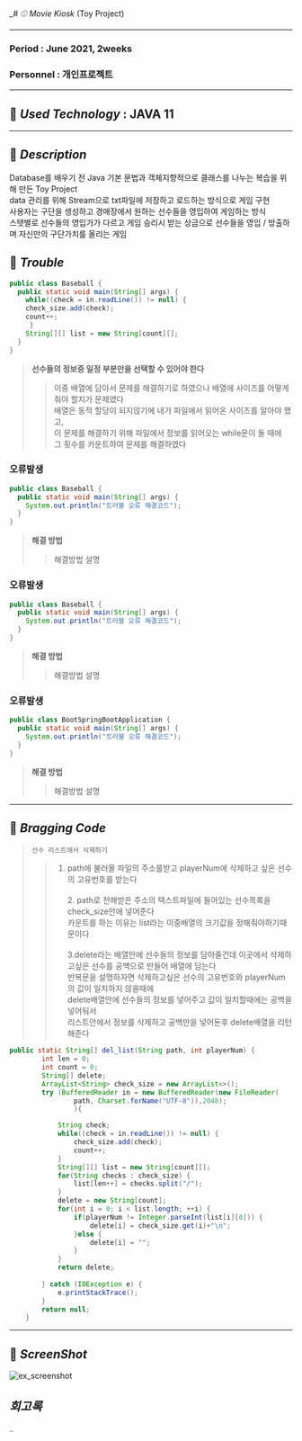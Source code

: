 _# _⚾ Movie Kiosk_ (Toy Project)    
***
### Period : June 2021,  2weeks
### Personnel : 개인프로젝트  
***
## 📌 _Used Technology_ : JAVA 11 
***
## 📌 _Description_ 
Database를 배우기 전 Java 기본 문법과 객체지향적으로 클래스를 나누는 복습을 위해 만든 Toy Project<br>
data 관리를 위해 Stream으로 txt파일에 저장하고 로드하는 방식으로 게임 구현<br>
사용자는 구단을 생성하고 경매장에서 원하는 선수들을 영입하여 게임하는 방식<br>
스탯별로 선수들의 영입가가 다르고 게임 승리시 받는 상금으로 선수들을 영입 / 방출하며 자신만의 구단가치를 올리는 게임<br>
 
## 📝  _Trouble_   

```java
public class Baseball {
  public static void main(String[] args) {
    while((check = in.readLine()) != null) {
	check_size.add(check);
	count++;
     }
    String[][] list = new String[count][];
  }
}
```
> __선수들의 정보중 일정 부분만을 선택할 수 있어야 한다__
> > 이중 배열에 담아서 문제를 해결하기로 하였으나 배열에 사이즈를 어떻게 줘야 할지가 문제였다<br>
배열은 동적 할당이 되지않기에 내가 파일에서 읽어온 사이즈를 알아야 했고,<br>
이 문제를 해결하기 위해 파일에서 정보를 읽어오는 while문이 돌 때에<br>
그 횟수를 카운트하여 문제를 해결하였다

### 오류발생
```java
public class Baseball {
  public static void main(String[] args) {
    System.out.println("트러블 오류 해결코드");
  }
}
```
> __해결 방법__
> > 해결방법 설명

### 오류발생
```java
public class Baseball {
  public static void main(String[] args) {
    System.out.println("트러블 오류 해결코드");
  }
}
```
> __해결 방법__
> > 해결방법 설명

### 오류발생
```java
public class BootSpringBootApplication {
  public static void main(String[] args) {
    System.out.println("트러블 오류 해결코드");
  }
}
```
> __해결 방법__
> > 해결방법 설명

***  

## 🔆 _Bragging Code_    

> `선수 리스트에서 삭제하기`
> >  1. path에 불러올 파일의 주소를받고 playerNum에 삭제하고 싶은 선수의 고유번호를 받는다<br><br>2. path로 전해받은 주소의 택스트파일에 들어있는 선수목록을 check_size안에 넣어준다<br> 카운트를 하는 이유는 list라는 이중배열의 크기값을 정해줘야하기때문이다<br><br>3.delete라는 배열안에 선수들의 정보를 담아줄건데 이곳에서 삭제하고싶은 선수를 공백으로 만들어 배열에 담는다<br>
			  반복문을 설명하자면 삭제하고싶은 선수의 고유번호와 playerNum의 값이 일치하지 않을때에<br> delete배열안에 선수들의 정보를 넣어주고 
		    값이 일치할때에는 공백을 넣어둬서<br> 리스트안에서 정보를 삭제하고 공백만을 넣어둔후 delete배열을 리턴해준다
```java
public static String[] del_list(String path, int playerNum) { 
		int len = 0;
		int count = 0;
		String[] delete;
		ArrayList<String> check_size = new ArrayList<>();
		try (BufferedReader in = new BufferedReader(new FileReader(
				path, Charset.forName("UTF-8")),2048);
				){

			String check;
			while((check = in.readLine()) != null) {
				check_size.add(check);
				count++;
			}
			String[][] list = new String[count][];
			for(String checks : check_size) {
				list[len++] = checks.split("/");
			}
			delete = new String[count];
			for(int i = 0; i < list.length; ++i) {			
				if(playerNum != Integer.parseInt(list[i][0])) {
					delete[i] = check_size.get(i)+"\n";
				}else {
					delete[i] = "";
				}
			}	
			return delete;
		  
		} catch (IOException e) {
			e.printStackTrace();
		}	
		return null;
	}
```   

***   

## 📸 _ScreenShot_   
  ![ex_screenshot](./img/1.png)


## _회고록_
~~~~~~~~~~작성~~~~~~~~~~~
_
